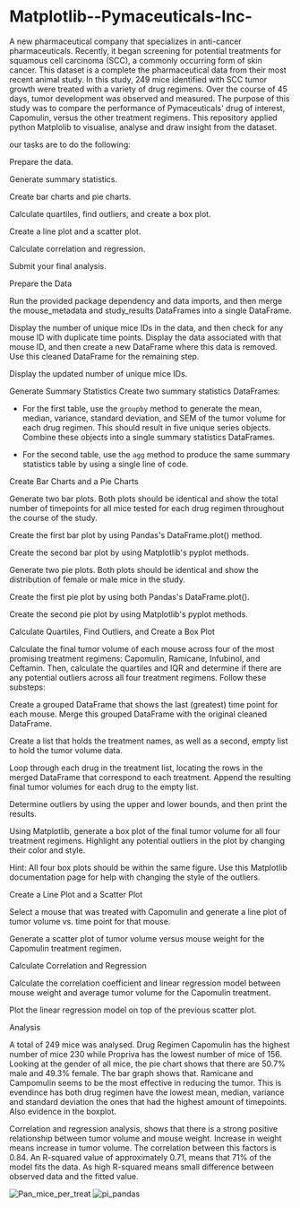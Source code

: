 # Matplotlib--Pymaceuticals-Inc-
A new pharmaceutical company that specializes in anti-cancer pharmaceuticals. Recently, it began screening for potential treatments for squamous cell carcinoma (SCC), a commonly occurring form of skin cancer. This dataset is a complete the pharmaceutical data from their most recent animal study. In this study, 249 mice identified with SCC tumor growth were treated with a variety of drug regimens. Over the course of 45 days, tumor development was observed and measured. The purpose of this study was to compare the performance of Pymaceuticals' drug of interest, Capomulin, versus the other treatment regimens. This repository applied python Matplolib to visualise, analyse and draw insight from the dataset.


our tasks are to do the following:


Prepare the data.


Generate summary statistics.


Create bar charts and pie charts.


Calculate quartiles, find outliers, and create a box plot.


Create a line plot and a scatter plot.


Calculate correlation and regression.


Submit your final analysis.



Prepare the Data


Run the provided package dependency and data imports, and then merge the mouse_metadata and study_results DataFrames into a single DataFrame.


Display the number of unique mice IDs in the data, and then check for any mouse ID with duplicate time points. Display the data associated with that mouse ID, and then create a new DataFrame where this data is removed. Use this cleaned DataFrame for the remaining step.


Display the updated number of unique mice IDs.



Generate Summary Statistics
Create two summary statistics DataFrames:

* For the first table, use the `groupby` method to generate the mean, median, variance, standard deviation, and SEM of the tumor volume for each drug regimen. This should result in five unique series objects. Combine these objects into a single summary statistics DataFrames.

* For the second table, use the `agg` method to produce the same summary statistics table by using a single line of code.



Create Bar Charts and a Pie Charts


Generate two bar plots. Both plots should be identical and show the total number of timepoints for all mice tested for each drug regimen throughout the course of the study.


Create the first bar plot by using Pandas's DataFrame.plot() method.


Create the second bar plot by using Matplotlib's pyplot methods.




Generate two pie plots. Both plots should be identical and show the distribution of female or male mice in the study.


Create the first pie plot by using both Pandas's DataFrame.plot().


Create the second pie plot by using Matplotlib's pyplot methods.





Calculate Quartiles, Find Outliers, and Create a Box Plot


Calculate the final tumor volume of each mouse across four of the most promising treatment regimens: Capomulin, Ramicane, Infubinol, and Ceftamin. Then, calculate the quartiles and IQR and determine if there are any potential outliers across all four treatment regimens. Follow these substeps:


Create a grouped DataFrame that shows the last (greatest) time point for each mouse. Merge this grouped DataFrame with the original cleaned DataFrame.


Create a list that holds the treatment names, as well as a second, empty list to hold the tumor volume data.


Loop through each drug in the treatment list, locating the rows in the merged DataFrame that correspond to each treatment. Append the resulting final tumor volumes for each drug to the empty list.


Determine outliers by using the upper and lower bounds, and then print the results.




Using Matplotlib, generate a box plot of the final tumor volume for all four treatment regimens. Highlight any potential outliers in the plot by changing their color and style.


Hint: All four box plots should be within the same figure. Use this Matplotlib documentation page for help with changing the style of the outliers.

Create a Line Plot and a Scatter Plot


Select a mouse that was treated with Capomulin and generate a line plot of tumor volume vs. time point for that mouse.


Generate a scatter plot of tumor volume versus mouse weight for the Capomulin treatment regimen.



Calculate Correlation and Regression


Calculate the correlation coefficient and linear regression model between mouse weight and average tumor volume for the Capomulin treatment.


Plot the linear regression model on top of the previous scatter plot.

Analysis

A total of 249 mice was analysed. Drug Regimen Capomulin has the highest number of mice 230 while Propriva has the lowest number of mice of 156. Looking at the gender of all mice, the pie chart shows that there are 50.7% male and 49.3% female. The bar graph shows that. Ramicane and Campomulin seems to be the most effective in reducing the tumor. This is evendince has both drug regimen have the lowest mean, median, variance and standard deviation the ones that had the highest amount of timepoints. Also evidence in the boxplot.

Correlation and regression analysis, shows that there is a strong positive relationship between tumor volume and mouse weight. Increase in weight means increase in tumor volume. The correlation between this factors is 0.84. An R-squared value of approximately 0.71, means that 71% of the model fits the data. As high R-squared means small difference between observed data and the fitted value.





![Pan_mice_per_treat](https://user-images.githubusercontent.com/107362585/194475254-6c945138-407f-45a7-85a4-2dae3d461c16.png)
![pi_pandas](https://user-images.githubusercontent.com/107362585/194475264-54d0fdc6-c458-4679-a1be-0394f99e0c1b.png)
